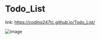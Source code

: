 # Todo_List

link: https://coding247tc.github.io/Todo_List/

![image](https://github.com/coding247TC/Todo_List/blob/master/assets/snapshot.JPG)
